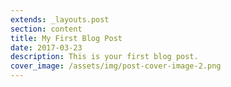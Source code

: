 ```yaml
---
extends: _layouts.post
section: content
title: My First Blog Post
date: 2017-03-23
description: This is your first blog post.
cover_image: /assets/img/post-cover-image-2.png
---
```

